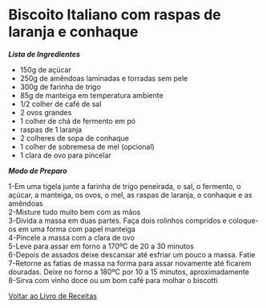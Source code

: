 # Biscoito Italiano com raspas de laranja e conhaque

_**Lista de Ingredientes**_

* 150g de açúcar 
* 250g de amêndoas laminadas e torradas sem pele 
* 300g de farinha de trigo 
* 85g de manteiga em temperatura ambiente 
* 1/2 colher de café de sal
* 2 ovos grandes
* 1 colher de chá de fermento em pó
* raspas de 1 laranja
* 2 colheres de sopa de conhaque 
* 1 colher de sobremesa de mel (opcional)
* 1 clara de ovo para pincelar

_**Modo de Preparo**_

1-Em uma tigela junte a farinha de trigo peneirada, o sal, o fermento, o açúcar, a manteiga, os ovos, o mel,  as raspas de laranja,  o conhaque e as amêndoas<br>
2-Misture tudo muito bem com as mãos<br>
3-Divida a massa em duas partes. Faça dois rolinhos compridos e coloque-os em uma forma com papel manteiga<br>
4-Pincele a massa com a clara de ovo<br>
5-Leve para assar em forno a 170ºC de 20 a 30 minutos<br>
6-Depois de assados deixe descansar até esfriar um pouco a massa. Fatie<br>
7-Retorne as fatias de massa na forma para assar novamente até ficarem douradas. Deixe no forno a 180ºC por 10 a 15 minutos, aproximadamente<br>
8-Sirva com vinho doce ou um bom café para molhar o biscotti<br>


[Voltar ao Livro de Receitas](https://github.com/ERC885555/livro-receitas)
